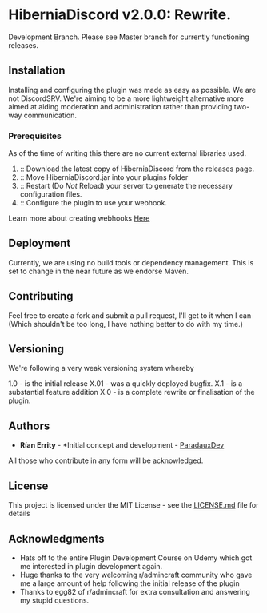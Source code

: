 # HiberniaDiscord v2.0.0: Rewrite.

Development Branch. Please see Master branch for currently functioning releases.

## Installation

Installing and configuring the plugin was made as easy as possible. We are not DiscordSRV. We're aiming to be a more lightweight alternative more aimed at aiding moderation and administration rather than providing two-way communication.

### Prerequisites

As of the time of writing this there are no current external libraries used.

1.  :: Download the latest copy of HiberniaDiscord from the releases page.
2.  :: Move HiberniaDiscord.jar into your plugins folder
3.  :: Restart (Do *Not* Reload) your server to generate the necessary configuration files.
4.  :: Configure the plugin to use your webhook. 

Learn more about creating webhooks  [Here](https://support.discordapp.com/hc/en-us/articles/228383668-Intro-to-Webhook)
## Deployment

Currently, we are using no build tools or dependency management. This is set to change in the near future as we endorse Maven.

## Contributing

Feel free to create a fork and submit a pull request, I'll get to it when I can (Which shouldn't be too long, I have nothing better to do with my time.)

## Versioning

We're following a very weak versioning system whereby

1.0 - is the initial release
X.01 - was a quickly deployed bugfix.
X.1 - is a substantial feature addition
X.0 - is a complete rewrite or finalisation of the plugin.

## Authors

* **Rían Errity** - *Initial concept and development - [ParadauxDev](https://paradaux.co)

All those who contribute in any form will be acknowledged.

## License

This project is licensed under the MIT License - see the [LICENSE.md](LICENSE.md) file for details

## Acknowledgments

* Hats off to the entire Plugin Development Course on Udemy which got me interested in plugin development again.
* Huge thanks to the very welcoming r/admincraft community who gave me a large amount of help following the initial release of the plugin
* Thanks to egg82 of r/admincraft for extra consultation and answering my stupid questions.
